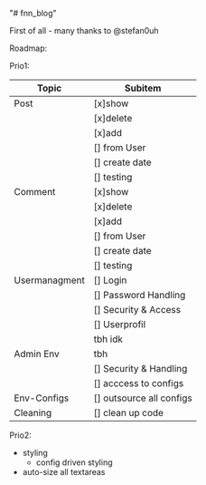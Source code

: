 "# fnn_blog" 

First of all - many thanks to @stefan0uh

Roadmap:

Prio1:

Topic | Subitem
----- | -------
Post | [x]show
        | [x]delete
        | [x]add
        | [] from User
        | [] create date
        | [] testing
Comment | [x]show
        | [x]delete
        | [x]add
        | [] from User
        | [] create date
        | [] testing
Usermanagment | [] Login
              | [] Password Handling
              | [] Security & Access
              | [] Userprofil
              | tbh idk
Admin Env     | tbh
              | [] Security & Handling
              | [] acccess to configs
Env-Configs   | [] outsource all configs
Cleaning      | [] clean up code



Prio2:
- styling
    - config driven styling
- auto-size all textareas
